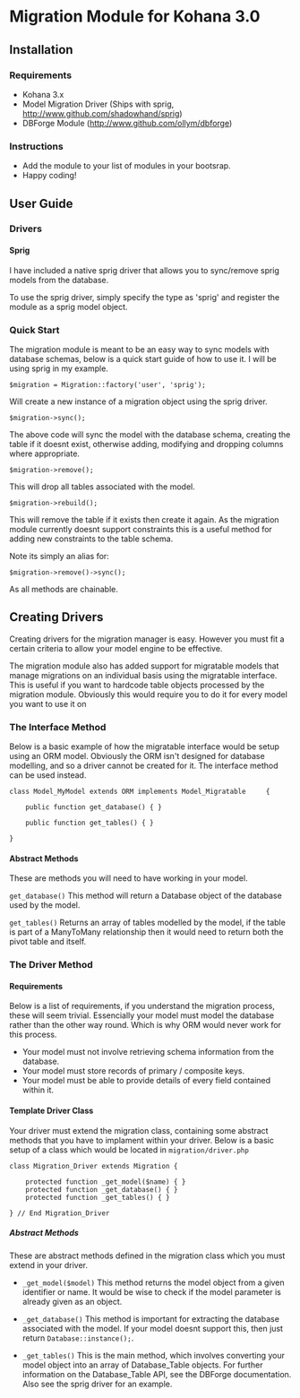 # Migration Module for Kohana 3.0

## Installation

### Requirements

* Kohana 3.x
* Model Migration Driver (Ships with sprig, http://www.github.com/shadowhand/sprig)
* DBForge Module (http://www.github.com/ollym/dbforge)

### Instructions

* Add the module to your list of modules in your bootsrap.
* Happy coding!

## User Guide

### Drivers

#### Sprig
I have included a native sprig driver that allows you to sync/remove sprig models from the database.

To use the sprig driver, simply specify the type as 'sprig' and register the module as a sprig model object.

### Quick Start
The migration module is meant to be an easy way to sync models with database schemas, below is a quick start guide of how to use it. I will be using sprig in my example.

	$migration = Migration::factory('user', 'sprig');

Will create a new instance of a migration object using the sprig driver.

	$migration->sync();

The above code will sync the model with the database schema, creating the table if it doesnt exist, otherwise adding, modifying and dropping columns where appropriate.

	$migration->remove();

This will drop all tables associated with the model.

	$migration->rebuild();

This will remove the table if it exists then create it again. As the migration module currently doesnt support constraints this is a useful method for adding new constraints to the table schema.

Note its simply an alias for:

	$migration->remove()->sync();

As all methods are chainable.

## Creating Drivers

Creating drivers for the migration manager is easy. However you must fit a certain criteria to allow your model engine to be effective.
 
The migration module also has added support for migratable models that manage migrations on an individual basis using the migratable interface. This is useful if you want to hardcode table objects processed by the migration module. Obviously this would require you to do it for every model you want to use it on

### The Interface Method
Below is a basic example of how the migratable interface would be setup using an ORM model. Obviously the ORM isn't designed for database modelling, and so a driver cannot be created for it. The interface method can be used instead.

	class Model_MyModel extends ORM implements Model_Migratable 	{
		
		public function get_database() { }

		public function get_tables() { }
		
	}

#### Abstract Methods
These are methods you will need to have working in your model.

`get_database()` This method will return a Database object of the database used by the model.

`get_tables()` Returns an array of tables modelled by the model, if the table is part of a ManyToMany relationship then it would need to return both the pivot table and itself.

### The Driver Method

#### Requirements

Below is a list of requirements, if you understand the migration process, these will seem trivial. Essencially your model must model the database rather than the other way round. Which is why ORM would never work for this process.

* Your model must not involve retrieving schema information from the database.
* Your model must store records of primary / composite keys.
* Your model must be able to provide details of every field contained within it.

#### Template Driver Class

Your driver must extend the migration class, containing some abstract methods that you have to implament within your driver. Below is a basic setup of a class which would be located in `migration/driver.php`

	class Migration_Driver extends Migration {
		
		protected function _get_model($name) { }
		protected function _get_database() { }
		protected function _get_tables() { }

	} // End Migration_Driver

##### Abstract Methods

These are abstract methods defined in the migration class which you must extend in your driver.

* `_get_model($model)` This method returns the model object from a given identifier or name. It would be wise to check if the model parameter is already given as an object.

* `_get_database()` This method is important for extracting the database associated with the model. If your model doesnt support this, then just return `Database::instance();`.

* `_get_tables()` This is the main method, which involves converting your model object into an array of Database_Table objects. For further information on the Database_Table API, see the DBForge documentation. Also see the sprig driver for an example.
